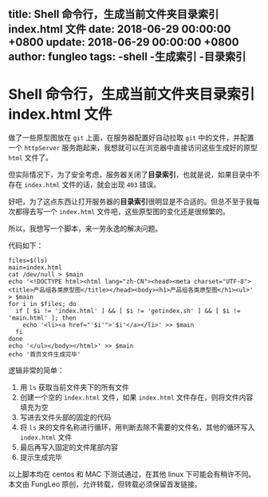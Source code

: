 title: Shell 命令行，生成当前文件夹目录索引 index.html 文件
date: 2018-06-29 00:00:00 +0800
update: 2018-06-29 00:00:00 +0800
author: fungleo
tags:
    -shell
    -生成索引
    -目录索引
---

# Shell 命令行，生成当前文件夹目录索引 index.html 文件

做了一些原型图放在 `git` 上面，在服务器配置好自动拉取 `git` 中的文件，并配置一个 `httpServer` 服务跑起来，我想就可以在浏览器中直接访问这些生成好的原型 `html` 文件了。

但实际情况下，为了安全考虑，服务器关闭了**目录索引**，也就是说，如果目录中不存在 `index.html` 文件的话，就会出现 `403` 错误。

好吧，为了这点东西让打开服务器的**目录索引**很明显是不合适的。但总不至于我每次都得去写一个 `index.html` 文件吧，这些原型图的变化还是很频繁的。

所以，我想写一个脚本，来一劳永逸的解决问题。

代码如下：

```#
files=$(ls)
main=index.html
cat /dev/null > $main
echo '<!DOCTYPE html><html lang="zh-CN"><head><meta charset="UTF-8"><title>产品组各类原型图</title></head><body><h1>产品组各类原型图</h1><ul>' > $main
for i in $files; do
  if [ $i != 'index.html' ] && [ $i != 'getindex.sh' ] && [ $i != 'main.html' ]; then
    echo '<li><a href="'$i'">'$i'</a></li>' >> $main
  fi
done
echo '</ul></body></html>' >> $main
echo '首页文件生成完毕'
```

逻辑非常的简单：

1. 用 `ls` 获取当前文件夹下的所有文件
2. 创建一个空的 `index.html` 文件，如果 `index.html` 文件存在，则将文件内容填充为空
3. 写进去文件头部的固定的代码
4. 将 `ls` 来的文件名称进行循环，用判断去除不需要的文件名，其他的循环写入 `index.html` 文件
5. 最后再写入固定的文件尾部内容
6. 提示生成完毕

以上脚本均在 centos 和 MAC 下测试通过，在其他 linux 下可能会有稍许不同。 
本文由 FungLeo 原创，允许转载，但转载必须保留首发链接。

